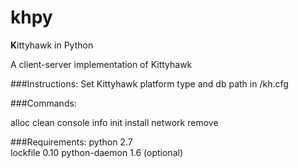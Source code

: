 khpy
=======

**K**ittyhawk in Python

A client-server implementation of Kittyhawk

###Instructions: 
Set Kittyhawk platform type and db path in /kh.cfg


###Commands: 

alloc
clean 
console 
info
init
install
network
remove


###Requirements: 
python 2.7  
lockfile 0.10
python-daemon 1.6 (optional)
